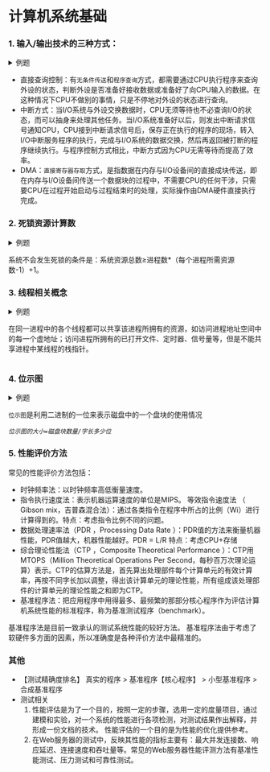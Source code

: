 # 计算机系统基础

### 1. 输入/输出技术的三种方式：

<details>

<summary>例题</summary>

以下关于中断方式与DMA方式的叙述中，正确的是（  ）。

<mark style="background-color:green;">A.中断方式与DMA方式都可实现外设与CPU之间的并行工作</mark> \
B.程序中断方式和DMA方式在数据传输过程中都不需要CPU的干预 \
C.采用DMA方式传输数据的速度比程序中断方式的速度慢 \
D.程序中断方式和DMA方式都不需要CPU保护现场\


</details>

* 直接查询控制：有`无条件传送`和`程序查询`方式，都需要通过CPU执行程序来查询外设的状态，判断外设是否准备好接收数据或准备好了向CPU输入的数据。在这种情况下CPU不做别的事情，只是不停地对外设的状态进行查询。
* 中断方式：当I/O系统与外设交换数据时，CPU无须等待也不必查询I/O的状态，而可以抽身来处理其他任务。当I/O系统准备好以后，则发出中断请求信号通知CPU，CPU接到中断请求信号后，保存正在执行的程序的现场，转入I/O中断服务程序的执行，完成与I/O系统的数据交换，然后再返回被打断的程序继续执行。与程序控制方式相比，中断方式因为CPU无需等待而提高了效率。
* DMA：`直接寄存器存取`方式，是指数据在内存与I/O设备间的直接成块传送，即在内存与I/O设备间传送一个数据块的过程中，不需要CPU的任何干涉，只需要CPU在过程开始启动与过程结束时的处理，实际操作由DMA硬件直接执行完成。

### 2. 死锁资源计算数

<details>

<summary>例题</summary>

某系统中有6个并发进程竞争资源R。假设每个进程都需要3个R，那么最少需要有(  )个R，才能保证系统不会发生死锁。

&#x20;A.12  <mark style="background-color:green;">B.13</mark>  C.15  D.16

</details>

系统不会发生死锁的条件是：系统资源总数≥进程数\*（每个进程所需资源数-1）+1。

### 3. 线程相关概念

<details>

<summary>例题</summary>

在支持多线程的操作系统中，假设进程P1创建了线程T1和T2，进程P2创建了线程T3和T4，那么以下说法错误的是（  ）。

A.线程T1和T2可以共享P1的数据段 \
B.线程T3和T4可以共享P2的数据段 \
C.线程T1和T2可以共享P1中任何一个线程打开的文件 \
<mark style="background-color:green;">D.线程T3可以共享线程T4的栈指针</mark>

</details>

在同一进程中的各个线程都可以共享该进程所拥有的资源，如访问进程地址空间中的每一个虚地址；访问进程所拥有的已打开文件、定时器、信号量等，但是不能共享进程中某线程的栈指针。

<figure><img src="https://img.kuaiwenyun.com/images/shiti/2022-04/719/tejpMtnsm2.png" alt=""><figcaption></figcaption></figure>

### 4. 位示图

<details>

<summary>例题</summary>

某计算机字长32位，磁盘空间管理采用Bitmap，磁盘容量为300G， 物理块大小是4MB，位示图大小是（  ）个字。

<mark style="background-color:green;">A.2400</mark>   B.3200   C.6400   D.9600

</details>

`位示图`是利用二进制的一位来表示磁盘中的一个盘块的使用情况

_`位示图的大小=磁盘块数量/字长多少位`_

### 5. 性能评价方法

常见的性能评价方法包括：

* 时钟频率法：以时钟频率高低衡量速度。&#x20;
* 指令执行速度法：表示机器运算速度的单位是MIPS。 等效指令速度法 （ Gibson mix，吉普森混合法）：通过各类指令在程序中所占的比例（Wi）进行计算得到的。特点：考虑指令比例不同的问题。&#x20;
* 数据处理速率法（PDR ，Processing Data Rate ）：PDR值的方法来衡量机器性能，PDR值越大，机器性能越好。PDR = L/R 特点：考虑CPU+存储
* 综合理论性能法（CTP ，Composite Theoretical Performance ）：CTP用MTOPS（Million Theoretical Operations Per Second，每秒百万次理论运算）表示。CTP的估算方法是，首先算出处理部件每个计算单元的有效计算率，再按不同字长加以调整，得出该计算单元的理论性能，所有组成该处理部件的计算单元的理论性能之和即为CTP。&#x20;
* 基准程序法：把应用程序中用得最多、最频繁的那部分核心程序作为评估计算机系统性能的标准程序，称为基准测试程序（benchmark）。

基准程序法是目前一致承认的测试系统性能的较好方法。 基准程序法由于考虑了软硬件多方面的因素，所以准确度是各种评价方法中最精准的。

### &#x20;其他

* 【测试精确度排名】 真实的程序 > 基准程序【核心程序】 > 小型基准程序 > 合成基准程序
* 测试相关
  1. 性能评估是为了一个目的，按照一定的步骤，选用一定的度量项目，通过建模和实验，对一个系统的性能进行各项检测，对测试结果作出解释，并形成一份文档的技术。 性能评估的一个目的是为性能的优化提供参考。
  2. 在Web服务器的测试中，反映其性能的指标主要有：最大并发连接数、响应延迟、连接速度和吞吐量等。常见的Web服务器性能评测方法有基准性能测试、压力测试和可靠性测试。
